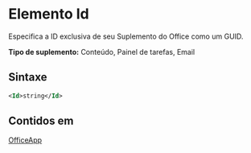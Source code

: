 # <a name="id-element"></a>Elemento Id

Especifica a ID exclusiva de seu Suplemento do Office como um GUID.

**Tipo de suplemento:** Conteúdo, Painel de tarefas, Email

## <a name="syntax"></a>Sintaxe

```XML
<Id>string</Id>
```

## <a name="contained-in"></a>Contidos em

[OfficeApp](officeapp.md)

